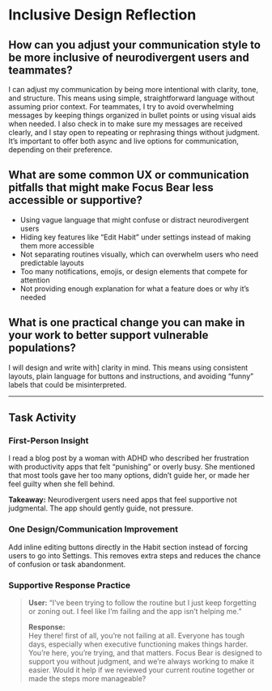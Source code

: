 # Inclusive Design Reflection 

## How can you adjust your communication style to be more inclusive of neurodivergent users and teammates?
I can adjust my communication by being more intentional with clarity, tone, and structure. This means using simple, straightforward language without assuming prior context. For teammates, I try to avoid overwhelming messages by keeping things organized in bullet points or using visual aids when needed. I also check in to make sure my messages are received clearly, and I stay open to repeating or rephrasing things without judgment. It’s important to offer both async and live options for communication, depending on their preference.

## What are some common UX or communication pitfalls that might make Focus Bear less accessible or supportive?
- Using vague language that might confuse or distract neurodivergent users
- Hiding key features like “Edit Habit” under settings instead of making them more accessible
- Not separating routines visually, which can overwhelm users who need predictable layouts
- Too many notifications, emojis, or design elements that compete for attention
- Not providing enough explanation for what a feature does or why it’s needed

## What is one practical change you can make in your work to better support vulnerable populations?
I will design and write with] clarity in mind. This means using consistent layouts, plain language for buttons and instructions, and avoiding “funny” labels that could be misinterpreted. 

---

## Task Activity

### First-Person Insight
I read a blog post by a woman with ADHD who described her frustration with productivity apps that felt “punishing” or overly busy. She mentioned that most tools gave her too many options, didn’t guide her, or made her feel guilty when she fell behind.

**Takeaway:** Neurodivergent users need apps that feel supportive  not judgmental. The app should gently guide, not pressure.

### One Design/Communication Improvement
Add inline editing buttons directly in the Habit section instead of forcing users to go into Settings. This removes extra steps and reduces the chance of confusion or task abandonment.

### Supportive Response Practice

> **User:** “I’ve been trying to follow the routine but I just keep forgetting or zoning out. I feel like I’m failing and the app isn’t helping me.”
>
> **Response:**  
> Hey there! first of all, you’re not failing at all. Everyone has tough days, especially when executive functioning makes things harder. You’re here, you’re trying, and that matters. Focus Bear is designed to support you without judgment, and we’re always working to make it easier. Would it help if we reviewed your current routine together or made the steps more manageable? 

